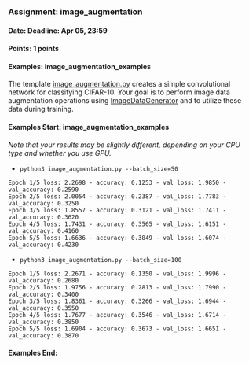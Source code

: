 ### Assignment: image_augmentation
#### Date: Deadline: Apr 05, 23:59
#### Points: 1 points
#### Examples: image_augmentation_examples

The template [image_augmentation.py](https://github.com/ufal/npfl114/tree/master/labs/04/image_augmentation.py)
creates a simple convolutional network for classifying CIFAR-10.
Your goal is to perform image data augmentation
operations using
[ImageDataGenerator](https://www.tensorflow.org/api_docs/python/tf/keras/preprocessing/image/ImageDataGenerator)
and to utilize these data during training.
#### Examples Start: image_augmentation_examples
_Note that your results may be slightly different, depending on your CPU type and whether you use GPU._
- `python3 image_augmentation.py --batch_size=50`
```
Epoch 1/5 loss: 2.2698 - accuracy: 0.1253 - val_loss: 1.9850 - val_accuracy: 0.2590
Epoch 2/5 loss: 2.0054 - accuracy: 0.2387 - val_loss: 1.7783 - val_accuracy: 0.3250
Epoch 3/5 loss: 1.8557 - accuracy: 0.3121 - val_loss: 1.7411 - val_accuracy: 0.3620
Epoch 4/5 loss: 1.7431 - accuracy: 0.3565 - val_loss: 1.6151 - val_accuracy: 0.4160
Epoch 5/5 loss: 1.6636 - accuracy: 0.3849 - val_loss: 1.6074 - val_accuracy: 0.4230
```
- `python3 image_augmentation.py --batch_size=100`
```
Epoch 1/5 loss: 2.2671 - accuracy: 0.1350 - val_loss: 1.9996 - val_accuracy: 0.2680
Epoch 2/5 loss: 1.9756 - accuracy: 0.2813 - val_loss: 1.7990 - val_accuracy: 0.3400
Epoch 3/5 loss: 1.8361 - accuracy: 0.3266 - val_loss: 1.6944 - val_accuracy: 0.3550
Epoch 4/5 loss: 1.7677 - accuracy: 0.3546 - val_loss: 1.6714 - val_accuracy: 0.3850
Epoch 5/5 loss: 1.6904 - accuracy: 0.3673 - val_loss: 1.6651 - val_accuracy: 0.3870
```
#### Examples End:
